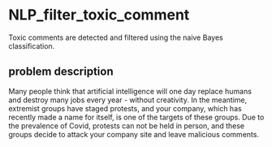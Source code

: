 # NLP_filter_toxic_comment
Toxic comments are detected and filtered using the naive Bayes classification.
## problem description
Many people think that artificial intelligence will one day replace humans and destroy many jobs every year - without creativity. In the meantime, extremist groups have staged protests, and your company, which has recently made a name for itself, is one of the targets of these groups. Due to the prevalence of Covid, protests can not be held in person, and these groups decide to attack your company site and leave malicious comments.

